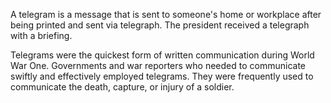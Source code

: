 A telegram is a message that is sent to someone's home or workplace after being printed and sent via telegraph. The president received a telegraph with a briefing.

Telegrams were the quickest form of written communication during World War One. Governments and war reporters who needed to communicate swiftly and effectively employed telegrams. They were frequently used to communicate the death, capture, or injury of a soldier.